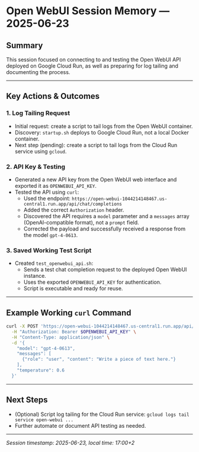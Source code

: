 # Open WebUI Session Memory — 2025-06-23

## Summary
This session focused on connecting to and testing the Open WebUI API deployed on Google Cloud Run, as well as preparing for log tailing and documenting the process.

---

## Key Actions & Outcomes

### 1. Log Tailing Request
- Initial request: create a script to tail logs from the Open WebUI container.
- Discovery: `startup.sh` deploys to Google Cloud Run, not a local Docker container.
- Next step (pending): create a script to tail logs from the Cloud Run service using `gcloud`.

### 2. API Key & Testing
- Generated a new API key from the Open WebUI web interface and exported it as `OPENWEBUI_API_KEY`.
- Tested the API using `curl`:
    - Used the endpoint: `https://open-webui-1044214148467.us-central1.run.app/api/chat/completions`
    - Added the correct `Authorization` header.
    - Discovered the API requires a `model` parameter and a `messages` array (OpenAI-compatible format), not a `prompt` field.
    - Corrected the payload and successfully received a response from the model `gpt-4-0613`.

### 3. Saved Working Test Script
- Created `test_openwebui_api.sh`:
    - Sends a test chat completion request to the deployed Open WebUI instance.
    - Uses the exported `OPENWEBUI_API_KEY` for authentication.
    - Script is executable and ready for reuse.

---

## Example Working `curl` Command
```sh
curl -X POST 'https://open-webui-1044214148467.us-central1.run.app/api/chat/completions' \
  -H "Authorization: Bearer $OPENWEBUI_API_KEY" \
  -H "Content-Type: application/json" \
  -d '{
    "model": "gpt-4-0613",
    "messages": [
      {"role": "user", "content": "Write a piece of text here."}
    ],
    "temperature": 0.6
  }'
```

---

## Next Steps
- (Optional) Script log tailing for the Cloud Run service: `gcloud logs tail service open-webui ...`
- Further automate or document API testing as needed.

---

*Session timestamp: 2025-06-23, local time: 17:00+2*
